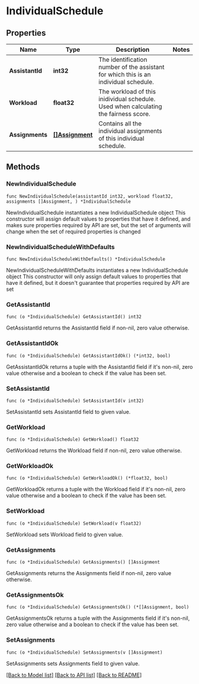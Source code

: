 # IndividualSchedule

## Properties

Name | Type | Description | Notes
------------ | ------------- | ------------- | -------------
**AssistantId** | **int32** | The identification number of the assistant for which this is an individual schedule. | 
**Workload** | **float32** | The workload of this inidividual schedule. Used when calculating the fairness score. | 
**Assignments** | [**[]Assignment**](Assignment.md) | Contains all the individual assignments of this individual schedule. | 

## Methods

### NewIndividualSchedule

`func NewIndividualSchedule(assistantId int32, workload float32, assignments []Assignment, ) *IndividualSchedule`

NewIndividualSchedule instantiates a new IndividualSchedule object
This constructor will assign default values to properties that have it defined,
and makes sure properties required by API are set, but the set of arguments
will change when the set of required properties is changed

### NewIndividualScheduleWithDefaults

`func NewIndividualScheduleWithDefaults() *IndividualSchedule`

NewIndividualScheduleWithDefaults instantiates a new IndividualSchedule object
This constructor will only assign default values to properties that have it defined,
but it doesn't guarantee that properties required by API are set

### GetAssistantId

`func (o *IndividualSchedule) GetAssistantId() int32`

GetAssistantId returns the AssistantId field if non-nil, zero value otherwise.

### GetAssistantIdOk

`func (o *IndividualSchedule) GetAssistantIdOk() (*int32, bool)`

GetAssistantIdOk returns a tuple with the AssistantId field if it's non-nil, zero value otherwise
and a boolean to check if the value has been set.

### SetAssistantId

`func (o *IndividualSchedule) SetAssistantId(v int32)`

SetAssistantId sets AssistantId field to given value.


### GetWorkload

`func (o *IndividualSchedule) GetWorkload() float32`

GetWorkload returns the Workload field if non-nil, zero value otherwise.

### GetWorkloadOk

`func (o *IndividualSchedule) GetWorkloadOk() (*float32, bool)`

GetWorkloadOk returns a tuple with the Workload field if it's non-nil, zero value otherwise
and a boolean to check if the value has been set.

### SetWorkload

`func (o *IndividualSchedule) SetWorkload(v float32)`

SetWorkload sets Workload field to given value.


### GetAssignments

`func (o *IndividualSchedule) GetAssignments() []Assignment`

GetAssignments returns the Assignments field if non-nil, zero value otherwise.

### GetAssignmentsOk

`func (o *IndividualSchedule) GetAssignmentsOk() (*[]Assignment, bool)`

GetAssignmentsOk returns a tuple with the Assignments field if it's non-nil, zero value otherwise
and a boolean to check if the value has been set.

### SetAssignments

`func (o *IndividualSchedule) SetAssignments(v []Assignment)`

SetAssignments sets Assignments field to given value.



[[Back to Model list]](../README.md#documentation-for-models) [[Back to API list]](../README.md#documentation-for-api-endpoints) [[Back to README]](../README.md)


